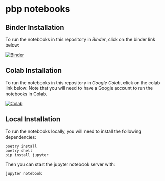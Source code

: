 # pbp notebooks


## Binder Installation
To run the notebooks in this repository in *Binder*, click on the binder link below:

[![Binder](https://mybinder.org/badge_logo.svg)](https://mybinder.org/v2/gh/ioos/soundcoop/v0.0.1)

## Colab Installation
To run the notebooks in this repository in *Google Colab*, click on the colab link below:
Note that you will need to have a Google account to run the notebooks in Colab.

[![Colab](https://colab.research.google.com/assets/colab-badge.svg)](https://colab.research.google.com/github/ioos/soundcoop/)


## Local Installation
To run the notebooks locally, you will need to install the following dependencies:

```shell
poetry install
poetry shell
pip install jupyter
```

Then you can start the jupyter notebook server with:

```shell
jupyter notebook
```


